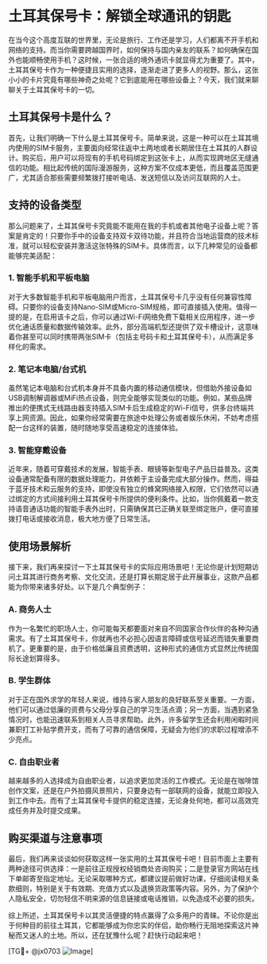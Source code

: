 # 土耳其保号卡：解锁全球通讯的钥匙

在当今这个高度互联的世界里，无论是旅行、工作还是学习，人们都离不开手机和网络的支持。而当你需要跨越国界时，如何保持与国内亲友的联系？如何确保在国外也能顺畅使用手机？这时候，一张合适的境外通讯卡就显得尤为重要了。其中，土耳其保号卡作为一种便捷且实用的选择，逐渐走进了更多人的视野。那么，这张小小的卡片究竟有哪些神奇之处呢？它到底能用在哪些设备上？今天，我们就来聊聊关于土耳其保号卡的一切。

## 土耳其保号卡是什么？

首先，让我们明确一下什么是土耳其保号卡。简单来说，这是一种可以在土耳其境内使用的SIM卡服务，主要面向经常往返中土两地或者长期居住在土耳其的人群设计。购买后，用户可以将现有的手机号码绑定到这张卡上，从而实现跨地区无缝通信的功能。相比起传统的国际漫游服务，这种方案不仅成本更低，而且覆盖范围更广，尤其适合那些需要频繁拨打接听电话、发送短信以及访问互联网的人士。

## 支持的设备类型

那么问题来了，土耳其保号卡究竟能不能用在我的手机或者其他电子设备上呢？答案是肯定的！只要你手中的设备支持双卡双待功能，并且符合当地运营商的技术标准，就可以轻松安装并激活这张特殊的SIM卡。具体而言，以下几种常见的设备都能够完美适配：

### 1. 智能手机和平板电脑
对于大多数智能手机和平板电脑用户而言，土耳其保号卡几乎没有任何兼容性障碍。只要你的设备支持Nano-SIM或Micro-SIM规格，即可直接插入使用。值得一提的是，在启用该卡之后，你可以通过Wi-Fi网络免费下载相关应用程序，进一步优化通话质量和数据传输效率。此外，部分高端机型还提供了双卡槽设计，这意味着你甚至可以同时携带两张SIM卡（包括主号码卡和土耳其保号卡），从而满足多样化的需求。

### 2. 笔记本电脑/台式机
虽然笔记本电脑和台式机本身并不具备内置的移动通信模块，但借助外接设备如USB调制解调器或MiFi热点设备，则完全能够实现类似的功能。例如，某些品牌推出的便携式无线路由器支持插入SIM卡后生成稳定的Wi-Fi信号，供多台终端共享上网资源。因此，如果你经常需要在旅途中处理公务或者娱乐休闲，不妨考虑搭配一台这样的装置，随时随地享受高速稳定的连接体验。

### 3. 智能穿戴设备
近年来，随着可穿戴技术的发展，智能手表、眼镜等新型电子产品日益普及。这类设备通常配备有限的数据处理能力，并依赖于主设备完成大部分操作。然而，得益于蓝牙技术和云服务的支持，即使没有独立的蜂窝网络接入权限，它们依然可以通过绑定的方式间接利用土耳其保号卡所提供的便利条件。比如，当你佩戴着一款支持语音通话功能的智能手表外出时，只需确保其已正确关联至绑定账户，便可直接拨打电话或接收消息，极大地方便了日常生活。

## 使用场景解析

接下来，我们再来探讨一下土耳其保号卡的实际应用场景吧！无论你是计划短期访问土耳其进行商务考察、文化交流，还是打算长期定居于此开展事业，这款产品都能为你带来诸多好处。以下是几个典型例子：

### A. 商务人士
作为一名繁忙的职场人士，你可能每天都要面对来自不同国家合作伙伴的各种沟通需求。有了土耳其保号卡，你就再也不必担心因语言障碍或信号延迟而错失重要商机了。更重要的是，由于价格低廉且资费透明，这种形式的通信方式显然比传统国际长途划算得多。

### B. 学生群体
对于正在国外求学的年轻人来说，维持与家人朋友的良好联系至关重要。一方面，他们可以通过低廉的资费与父母分享自己的学习生活点滴；另一方面，当遇到紧急情况时，也能迅速联系到相关人员寻求帮助。此外，许多留学生还会利用闲暇时间兼职打工补贴学费开支，而有了可靠的通信保障，无疑会为他们的求职过程增添不少亮点。

### C. 自由职业者
越来越多的人选择成为自由职业者，以追求更加灵活的工作模式。无论是在咖啡馆创作文案，还是在户外拍摄风景照片，只要身边有一部联网的设备，就能立即投入到工作中去。而有了土耳其保号卡提供的稳定连接，无论身处何地，都可以高效完成任务并及时提交成果。

## 购买渠道与注意事项

最后，我们再来谈谈如何获取这样一张实用的土耳其保号卡吧！目前市面上主要有两种途径可供选择：一是前往正规授权经销商处咨询购买；二是登录官方网站在线下单邮寄至指定地址。无论采取哪种方式，都建议提前做好功课，仔细阅读相关条款细则，特别是关于有效期、充值方式以及退换货政策等内容。另外，为了保护个人隐私安全，切勿轻信不明来源的信息链接或电话推销，以免造成不必要的损失。

综上所述，土耳其保号卡以其灵活便捷的特点赢得了众多用户的青睐。不论你是出于何种目的前往土耳其，它都能够成为你忠实的伴侣，助你畅行无阻地探索这片神秘而又迷人的土地。所以，还在犹豫什么呢？赶快行动起来吧！

[TG💪+ @jx0703 ![Image](https://github.com/user-attachments/assets/dbca1d08-cadb-493c-b0ec-ad6f7a83f270)]